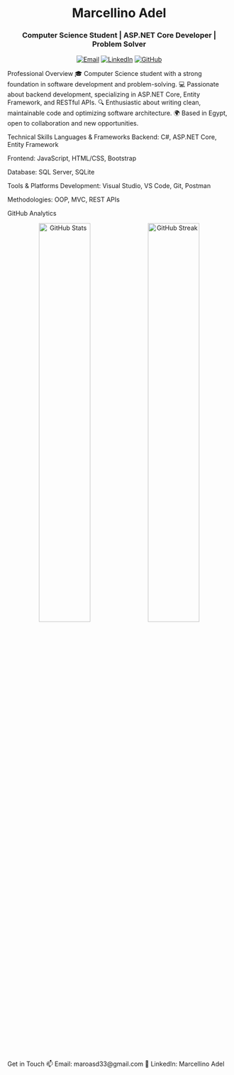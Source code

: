 <h1 align="center">Marcellino Adel</h1> <h3 align="center">Computer Science Student | ASP.NET Core Developer | Problem Solver</h3> <p align="center"> <a href="mailto:maroasd33@gmail.com"><img src="https://img.shields.io/badge/Email-maroasd33@gmail.com-D14836?style=flat-square&logo=gmail&logoColor=white" alt="Email"></a> <a href="https://www.linkedin.com/in/marcellino-adel-752b17235/"><img src="https://img.shields.io/badge/LinkedIn-Marcellino_Adel-0077B5?style=flat-square&logo=linkedin&logoColor=white" alt="LinkedIn"></a> <a href="https://github.com/maroasd33"><img src="https://img.shields.io/badge/GitHub-maroasd33-181717?style=flat-square&logo=github&logoColor=white" alt="GitHub"></a> </p>
Professional Overview
🎓 Computer Science student with a strong foundation in software development and problem-solving.
💻 Passionate about backend development, specializing in ASP.NET Core, Entity Framework, and RESTful APIs.
🔍 Enthusiastic about writing clean, maintainable code and optimizing software architecture.
🌍 Based in Egypt, open to collaboration and new opportunities.

Technical Skills
Languages & Frameworks
Backend: C#, ASP.NET Core, Entity Framework

Frontend: JavaScript, HTML/CSS, Bootstrap

Database: SQL Server, SQLite

Tools & Platforms
Development: Visual Studio, VS Code, Git, Postman

Methodologies: OOP, MVC, REST APIs

GitHub Analytics
<p align="center"> <img src="https://github-readme-stats.vercel.app/api?username=maroasd33&show_icons=true&theme=radical&hide_border=true" alt="GitHub Stats" width="48%"/> <img src="https://github-readme-streak-stats.herokuapp.com/?user=maroasd33&theme=radical&hide_border=true" alt="GitHub Streak" width="48%"/> </p>
Get in Touch
📫 Email: maroasd33@gmail.com
🔗 LinkedIn: Marcellino Adel
